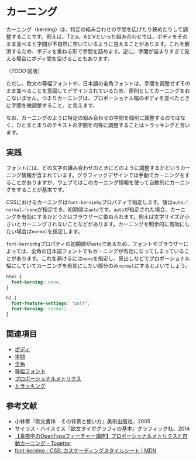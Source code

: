 # カーニング

カーニング（kerning）は、特定の組み合わせの字間を広げたり狭めたりして調整することです。例えば、Tとo、AとVといった組み合わせでは、ボディをそのまま並べると字間が不自然に空いているように見えることがあります。これを解消するため、ボディを重ねる形で字間を詰めます。逆に、字間が詰まりすぎて見える場合にボディ間を空けることもあります。

（*TODO* 図版）

ただし、欧文の等幅フォントや、日本語の全角フォントは、字間を調整せずそのまま並べることを意図してデザインされているため、原則としてカーニングをおこないません。つまりカーニングは、プロポーショナル幅のボディを並べたときに字間を微調整すること、と言えます。

なお、カーニングのように特定の組み合わせの字間を個別に調整するのではなく、ひとまとまりのテキストの字間を均等に調整することはトラッキングと言います。

## 実践

フォントには、どの文字の組み合わせのときにどのように調整するかというカーニング情報が含まれています。グラフィックデザインでは手動でカーニングをすることがありますが、ウェブではこのカーニング情報を使って自動的にカーニングをすることが基本です。

CSSにおけるカーニングは`font-kerninhg`プロパティで指定します。値は`auto`／`normal`／`none`が指定でき、初期値は`auto`です。`auto`が指定された場合、カーニングを有効にするかどうかはブラウザーに委ねられます。例えば文字サイズが小さいとカーニングされないことなどがあります。カーニングを明示的に有効にしたい場合は`normal`を指定します。

`font-kerninhg`プロパティの初期値が`auto`であるため、フォントやブラウザーによっては、全角の日本語フォントでもカーニングが有効になってしまっていることがあります。これを避けるには`none`を指定し、見出しなどでプロポーショナル幅にしていてカーニングを有効にしたい部分のみ`normal`にするとよいでしょう。

```css
html {
  font-kerning: none;
}

h1 {
  font-feature-settings: "palt";
  font-kerning: normal;
}
```

## 関連項目

- [ボディ](./body.md)
- [字間](./letter-space.md)
- [全角](./fullwidth.md)
- [等幅フォント](./monospaced-font.md)
- [プロポーショナルメトリクス](./proportional-metrics.md)
- [トラッキング](./tracking.md)

## 参考文献

- 小林章『欧文書体　その背景と使い方』美術出版社、2005
- サイラス・ハイスミス『欧文タイポグラフィの基本』グラフィック社、2014
- [【真夜中のOpenTypeフィーチャー講座】プロポーショナルメトリクスと自動カーニング - Togetter](https://togetter.com/li/1083953)
- [font-kerning - CSS: カスケーディングスタイルシート | MDN](https://developer.mozilla.org/ja/docs/Web/CSS/font-kerning)
